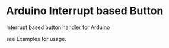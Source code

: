 # Arduino Interrupt based Button

Interrupt based button handler for Arduino

see Examples for usage.